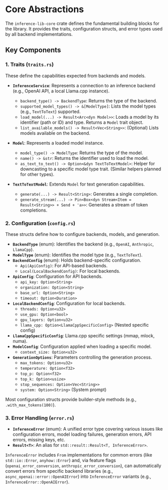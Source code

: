 # Core Abstractions

The `inference-lib-core` crate defines the fundamental building blocks for the library. It provides the traits, configuration structs, and error types used by all backend implementations.

## Key Components

### 1. Traits (`traits.rs`)

These define the capabilities expected from backends and models.

-   **`InferenceService`**: Represents a connection to an inference backend (e.g., OpenAI API, a local Llama.cpp instance).
    -   `backend_type() -> BackendType`: Returns the type of the backend.
    -   `supported_model_types() -> &[ModelType]`: Lists the model types (e.g., `TextToText`) supported.
    -   `load_model(...) -> Result<Arc<dyn Model>>`: Loads a model by its identifier (path or ID) and type. Returns a `Model` trait object.
    -   `list_available_models() -> Result<Vec<String>>`: (Optional) Lists models available on the backend.

-   **`Model`**: Represents a loaded model instance.
    -   `model_type() -> ModelType`: Returns the type of the model.
    -   `name() -> &str`: Returns the identifier used to load the model.
    -   `as_text_to_text() -> Option<&dyn TextToTextModel>`: Helper for downcasting to a specific model type trait. (Similar helpers planned for other types).

-   **`TextToTextModel`**: Extends `Model` for text generation capabilities.
    -   `generate(...) -> Result<String>`: Generates a single completion.
    -   `generate_stream(...) -> Pin<Box<dyn Stream<Item = Result<String>> + Send + 'a>>`: Generates a stream of token completions.

### 2. Configuration (`config.rs`)

These structs define how to configure backends, models, and generation.

-   **`BackendType`** (enum): Identifies the backend (e.g., `OpenAI`, `Anthropic`, `LlamaCpp`).
-   **`ModelType`** (enum): Identifies the model type (e.g., `TextToText`).
-   **`BackendConfig`** (enum): Holds backend-specific configuration.
    -   `Api(ApiConfig)`: For API-based backends.
    -   `Local(LocalBackendConfig)`: For local backends.
-   **`ApiConfig`**: Configuration for API backends.
    -   `api_key: Option<String>`
    -   `organization: Option<String>`
    -   `base_url: Option<String>`
    -   `timeout: Option<Duration>`
-   **`LocalBackendConfig`**: Configuration for local backends.
    -   `threads: Option<u32>`
    -   `use_gpu: Option<bool>`
    -   `gpu_layers: Option<u32>`
    -   `llama_cpp: Option<LlamaCppSpecificConfig>` (Nested specific config)
-   **`LlamaCppSpecificConfig`**: Llama.cpp specific settings (mmap, mlock, numa).
-   **`ModelConfig`**: Configuration applied when loading a specific model.
    -   `context_size: Option<u32>`
-   **`GenerationOptions`**: Parameters controlling the generation process.
    -   `max_tokens: Option<u32>`
    -   `temperature: Option<f32>`
    -   `top_p: Option<f32>`
    -   `top_k: Option<usize>`
    -   `stop_sequences: Option<Vec<String>>`
    -   `system: Option<String>` (System prompt)

Most configuration structs provide builder-style methods (e.g., `.with_max_tokens(100)`).

### 3. Error Handling (`error.rs`)

-   **`InferenceError`** (enum): A unified error type covering various issues like configuration errors, model loading failures, generation errors, API errors, missing keys, etc.
-   **`Result<T>`**: An alias for `std::result::Result<T, InferenceError>`.

`InferenceError` includes `From` implementations for common errors (like `std::io::Error`, `anyhow::Error`) and, via feature flags (`openai_error_conversion`, `anthropic_error_conversion`), can automatically convert errors from specific backend libraries (e.g., `async_openai::error::OpenAIError`) into `InferenceError` variants (e.g., `InferenceError::OpenAIError`). 